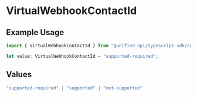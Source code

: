 # VirtualWebhookContactId

## Example Usage

```typescript
import { VirtualWebhookContactId } from "@unified-api/typescript-sdk/sdk/models/shared";

let value: VirtualWebhookContactId = "supported-required";
```

## Values

```typescript
"supported-required" | "supported" | "not-supported"
```